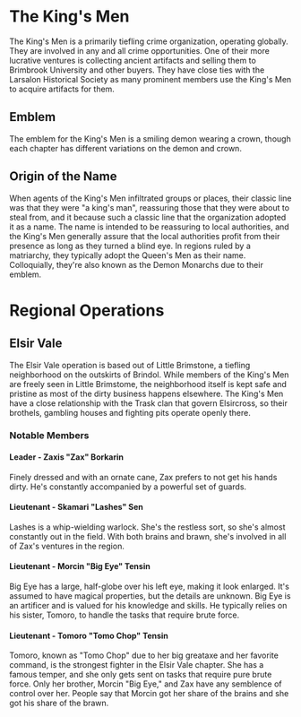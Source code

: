 # The King's Men

The King's Men is a primarily tiefling crime organization, operating globally. They are involved in any and all crime opportunities. One of their more lucrative ventures is collecting ancient artifacts and selling them to Brimbrook University and other buyers. They have close ties with the Larsalon Historical Society as many prominent members use the King's Men to acquire artifacts for them.

## Emblem

The emblem for the King's Men is a smiling demon wearing a crown, though each chapter has different variations on the demon and crown.

## Origin of the Name

When agents of the King's Men infiltrated groups or places, their classic line was that they were "a king's man", reassuring those that they were about to steal from, and it because such a classic line that the organization adopted it as a name. The name is intended to be reassuring to local authorities, and the King's Men generally assure that the local authorities profit from their presence as long as they turned a blind eye. In regions ruled by a matriarchy, they typically adopt the Queen's Men as their name. Colloquially, they're also known as the Demon Monarchs due to their emblem.

# Regional Operations

## Elsir Vale

The Elsir Vale operation is based out of Little Brimstone, a tiefling neighborhood on the outskirts of Brindol. While members of the King's Men are freely seen in Little Brimstome, the neighborhood itself is kept safe and pristine as most of the dirty business happens elsewhere. The King's Men have a close relationship with the Trask clan that govern Elsircross, so their brothels, gambling houses and fighting pits operate openly there.

### Notable Members

#### Leader - Zaxis "Zax" Borkarin

Finely dressed and with an ornate cane, Zax prefers to not get his hands dirty. He's constantly accompanied by a powerful set of guards.

#### Lieutenant - Skamari "Lashes" Sen

Lashes is a whip-wielding warlock. She's the restless sort, so she's almost constantly out in the field. With both brains and brawn, she's involved in all of Zax's ventures in the region.

#### Lieutenant - Morcin "Big Eye" Tensin

Big Eye has a large, half-globe over his left eye, making it look enlarged. It's assumed to have magical properties, but the details are unknown. Big Eye is an artificer and is valued for his knowledge and skills. He typically relies on his sister, Tomoro, to handle the tasks that require brute force.

#### Lieutenant - Tomoro "Tomo Chop" Tensin

Tomoro, known as "Tomo Chop" due to her big greataxe and her favorite command, is the strongest fighter in the Elsir Vale chapter. She has a famous temper, and she only gets sent on tasks that require pure brute force. Only her brother, Morcin "Big Eye," and Zax have any semblence of control over her. People say that Morcin got her share of the brains and she got his share of the brawn.
